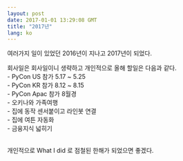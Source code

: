 ```yaml
---
layout: post
date: 2017-01-01 13:29:08 GMT
title: "2017년"
lang: ko
---
```

<p>여러가지 일이 있었던 2016년이 지나고 2017년이 되었다.</p>

<p>회사일은 회사일이니 생략하고 개인적으로 올해 할일은 다음과 같다.<br>
- PyCon US 참가 5.17 ~ 5.25<br>
- PyCon KR 참가 8.12 ~ 8.15<br>
- PyCon Apac 참가 8월경<br>
- 오키나와 가족여행 <br>
- 집에 동작 센서붙이고 라인봇 연결<br>
- 집에 여튼 자동화 <br>
- 금융지식 넓히기</p>

<p><br>
개인적으로 What I did  로 점철된 한해가 되었으면 좋겠다.</p>
